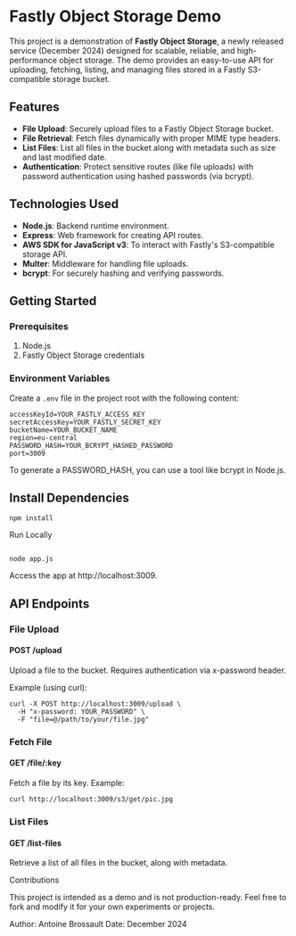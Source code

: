 # Fastly Object Storage Demo

This project is a demonstration of **Fastly Object Storage**, a newly released service (December 2024) designed for scalable, reliable, and high-performance object storage. The demo provides an easy-to-use API for uploading, fetching, listing, and managing files stored in a Fastly S3-compatible storage bucket.

## Features

- **File Upload**: Securely upload files to a Fastly Object Storage bucket.
- **File Retrieval**: Fetch files dynamically with proper MIME type headers.
- **List Files**: List all files in the bucket along with metadata such as size and last modified date.
- **Authentication**: Protect sensitive routes (like file uploads) with password authentication using hashed passwords (via bcrypt).

## Technologies Used

- **Node.js**: Backend runtime environment.
- **Express**: Web framework for creating API routes.
- **AWS SDK for JavaScript v3**: To interact with Fastly's S3-compatible storage API.
- **Multer**: Middleware for handling file uploads.
- **bcrypt**: For securely hashing and verifying passwords.


## Getting Started

### Prerequisites

1. Node.js 
2. Fastly Object Storage credentials

### Environment Variables

Create a `.env` file in the project root with the following content:

```env
accessKeyId=YOUR_FASTLY_ACCESS_KEY
secretAccessKey=YOUR_FASTLY_SECRET_KEY
bucketName=YOUR_BUCKET_NAME
region=eu-central
PASSWORD_HASH=YOUR_BCRYPT_HASHED_PASSWORD
port=3009
```

To generate a PASSWORD_HASH, you can use a tool like bcrypt in Node.js.

## Install Dependencies

```
npm install
```

Run Locally
```

node app.js
```

Access the app at http://localhost:3009.


## API Endpoints

### File Upload

#### POST /upload

Upload a file to the bucket. Requires authentication via x-password header.

Example (using curl):

```
curl -X POST http://localhost:3009/upload \
  -H "x-password: YOUR_PASSWORD" \
  -F "file=@/path/to/your/file.jpg"
```


### Fetch File

#### GET /file/:key

Fetch a file by its key. Example:


```
curl http://localhost:3009/s3/get/pic.jpg
```

### List Files

#### GET /list-files

Retrieve a list of all files in the bucket, along with metadata.

Contributions

This project is intended as a demo and is not production-ready. Feel free to fork and modify it for your own experiments or projects.

Author: Antoine Brossault
Date: December 2024

